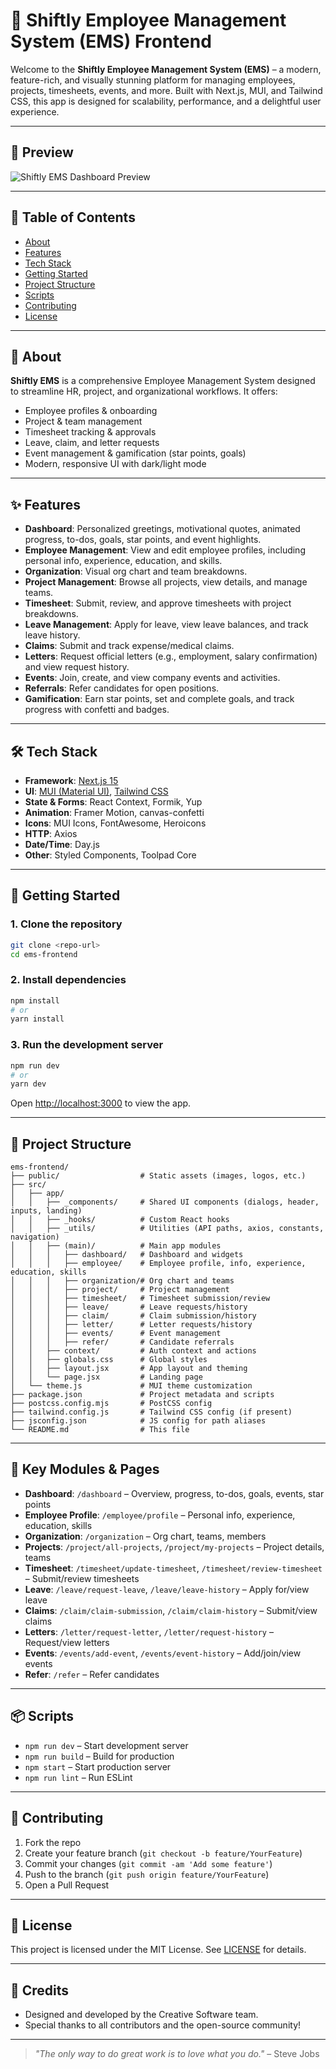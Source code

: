 # 🚀 Shiftly Employee Management System (EMS) Frontend

Welcome to the **Shiftly Employee Management System (EMS)** – a modern, feature-rich, and visually stunning platform for managing employees, projects, timesheets, events, and more. Built with Next.js, MUI, and Tailwind CSS, this app is designed for scalability, performance, and a delightful user experience.

---

## 📸 Preview

![Shiftly EMS Dashboard Preview](public/calendar.png)

---

## 📝 Table of Contents
- [About](#about)
- [Features](#features)
- [Tech Stack](#tech-stack)
- [Getting Started](#getting-started)
- [Project Structure](#project-structure)
- [Scripts](#scripts)
- [Contributing](#contributing)
- [License](#license)

---

## 🧐 About

**Shiftly EMS** is a comprehensive Employee Management System designed to streamline HR, project, and organizational workflows. It offers:
- Employee profiles & onboarding
- Project & team management
- Timesheet tracking & approvals
- Leave, claim, and letter requests
- Event management & gamification (star points, goals)
- Modern, responsive UI with dark/light mode

---

## ✨ Features

- **Dashboard**: Personalized greetings, motivational quotes, animated progress, to-dos, goals, star points, and event highlights.
- **Employee Management**: View and edit employee profiles, including personal info, experience, education, and skills.
- **Organization**: Visual org chart and team breakdowns.
- **Project Management**: Browse all projects, view details, and manage teams.
- **Timesheet**: Submit, review, and approve timesheets with project breakdowns.
- **Leave Management**: Apply for leave, view leave balances, and track leave history.
- **Claims**: Submit and track expense/medical claims.
- **Letters**: Request official letters (e.g., employment, salary confirmation) and view request history.
- **Events**: Join, create, and view company events and activities.
- **Referrals**: Refer candidates for open positions.
- **Gamification**: Earn star points, set and complete goals, and track progress with confetti and badges.

---

## 🛠️ Tech Stack

- **Framework**: [Next.js 15](https://nextjs.org/)
- **UI**: [MUI (Material UI)](https://mui.com/), [Tailwind CSS](https://tailwindcss.com/)
- **State & Forms**: React Context, Formik, Yup
- **Animation**: Framer Motion, canvas-confetti
- **Icons**: MUI Icons, FontAwesome, Heroicons
- **HTTP**: Axios
- **Date/Time**: Day.js
- **Other**: Styled Components, Toolpad Core

---

## 🚀 Getting Started

### 1. Clone the repository
```bash
git clone <repo-url>
cd ems-frontend
```

### 2. Install dependencies
```bash
npm install
# or
yarn install
```

### 3. Run the development server
```bash
npm run dev
# or
yarn dev
```

Open [http://localhost:3000](http://localhost:3000) to view the app.

---

## 📁 Project Structure

```
ems-frontend/
├── public/                  # Static assets (images, logos, etc.)
├── src/
│   ├── app/
│   │   ├── _components/     # Shared UI components (dialogs, header, inputs, landing)
│   │   ├── _hooks/          # Custom React hooks
│   │   ├── _utils/          # Utilities (API paths, axios, constants, navigation)
│   │   ├── (main)/          # Main app modules
│   │   │   ├── dashboard/   # Dashboard and widgets
│   │   │   ├── employee/    # Employee profile, info, experience, education, skills
│   │   │   ├── organization/# Org chart and teams
│   │   │   ├── project/     # Project management
│   │   │   ├── timesheet/   # Timesheet submission/review
│   │   │   ├── leave/       # Leave requests/history
│   │   │   ├── claim/       # Claim submission/history
│   │   │   ├── letter/      # Letter requests/history
│   │   │   ├── events/      # Event management
│   │   │   ├── refer/       # Candidate referrals
│   │   ├── context/         # Auth context and actions
│   │   ├── globals.css      # Global styles
│   │   ├── layout.jsx       # App layout and theming
│   │   └── page.jsx         # Landing page
│   └── theme.js             # MUI theme customization
├── package.json             # Project metadata and scripts
├── postcss.config.mjs       # PostCSS config
├── tailwind.config.js       # Tailwind CSS config (if present)
├── jsconfig.json            # JS config for path aliases
└── README.md                # This file
```

---

## 🧩 Key Modules & Pages

- **Dashboard**: `/dashboard` – Overview, progress, to-dos, goals, events, star points
- **Employee Profile**: `/employee/profile` – Personal info, experience, education, skills
- **Organization**: `/organization` – Org chart, teams, members
- **Projects**: `/project/all-projects`, `/project/my-projects` – Project details, teams
- **Timesheet**: `/timesheet/update-timesheet`, `/timesheet/review-timesheet` – Submit/review timesheets
- **Leave**: `/leave/request-leave`, `/leave/leave-history` – Apply for/view leave
- **Claims**: `/claim/claim-submission`, `/claim/claim-history` – Submit/view claims
- **Letters**: `/letter/request-letter`, `/letter/request-history` – Request/view letters
- **Events**: `/events/add-event`, `/events/event-history` – Add/join/view events
- **Refer**: `/refer` – Refer candidates

---

## 📦 Scripts

- `npm run dev` – Start development server
- `npm run build` – Build for production
- `npm start` – Start production server
- `npm run lint` – Run ESLint

---

## 🤝 Contributing

1. Fork the repo
2. Create your feature branch (`git checkout -b feature/YourFeature`)
3. Commit your changes (`git commit -am 'Add some feature'`)
4. Push to the branch (`git push origin feature/YourFeature`)
5. Open a Pull Request

---

## 📄 License

This project is licensed under the MIT License. See [LICENSE](LICENSE) for details.

---

## 🙏 Credits

- Designed and developed by the Creative Software team.
- Special thanks to all contributors and the open-source community!

---

> _"The only way to do great work is to love what you do."_ – Steve Jobs
